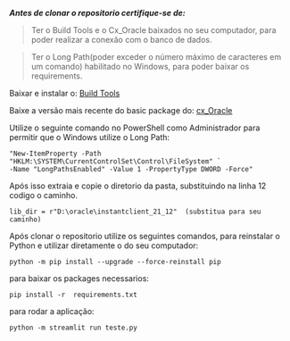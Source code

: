 ***Antes de clonar o repositorio certifique-se de:***

> Ter o Build Tools e o Cx_Oracle baixados no seu computador, para poder realizar a conexão com o banco de dados.

> Ter o Long Path(poder exceder o número máximo de caracteres em um comando) habilitado no Windows, para poder baixar os requirements.

Baixar e instalar o: [Build Tools](https://visualstudio.microsoft.com/pt-br/visual-cpp-build-tools/)

Baixe a versão mais recente do basic package do: [cx_Oracle](https://www.oracle.com/database/technologies/instant-client/winx64-64-downloads.html)



Utilize o seguinte comando no PowerShell como Administrador para permitir que o Windows utilize o Long Path:

```
"New-ItemProperty -Path "HKLM:\SYSTEM\CurrentControlSet\Control\FileSystem" `
-Name "LongPathsEnabled" -Value 1 -PropertyType DWORD -Force"
```




Após isso extraia e copie o diretorio da pasta, substituindo na linha 12 codigo o caminho.
```
lib_dir = r"D:\oracle\instantclient_21_12"  (substitua para seu caminho)
```



Após clonar o repositorio utilize os seguintes comandos, para reinstalar o Python e utilizar diretamente o do seu computador:

```
python -m pip install --upgrade --force-reinstall pip
```
para baixar os packages necessarios:

```
pip install -r  requirements.txt
```

para rodar a aplicação:

```
python -m streamlit run teste.py
```




